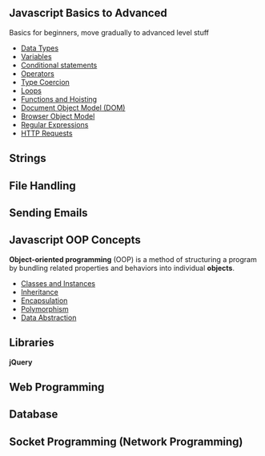 
## Javascript Basics to Advanced
Basics for beginners, move gradually to advanced level stuff
* [Data Types](Basics/data_types.html)
* [Variables](Basics/variables.html)
* [Conditional statements](Basics/conditionals.html)
* [Operators](Basics/Operators.html)
* [Type Coercion](Basics/)
* [Loops](Basics/)
* [Functions and Hoisting](Basics/)
* [Document Object Model (DOM)](Intermediate_and_Advanced/)
* [Browser Object Model](Intermediate_and_Advanced/)
* [Regular Expressions](Intermediate_and_Advanced)
* [HTTP Requests](Intermediate_and_Advanced)
## Strings
## File Handling
## Sending Emails
## Javascript OOP Concepts
**Object-oriented programming** (OOP) is a method of structuring a program by bundling related properties and behaviors into individual **objects**.
* [Classes and Instances](Javascript_OOP/)
* [Inheritance](Javascript_OOP/)
* [Encapsulation](Javascript_OOP/)
* [Polymorphism](Javascript_OOP/)
* [Data Abstraction](Javascript_OOP/)
## Libraries
**jQuery**
## Web Programming
## Database
## Socket Programming (Network Programming)
